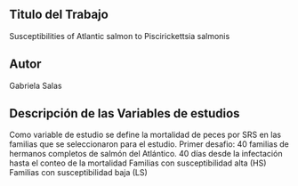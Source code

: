 ## Titulo del Trabajo
Susceptibilities of Atlantic salmon to Piscirickettsia salmonis

## Autor
Gabriela Salas

## Descripción de las Variables de estudios
Como variable de estudio se define la mortalidad de peces por SRS en las familias que se seleccionaron para el estudio.
Primer desafio:
40 familias de hermanos completos de salmón del Atlántico.
40 días desde la infectación hasta el conteo de la mortalidad
Familias con susceptibilidad alta (HS)
Familias con susceptibilidad baja (LS)
